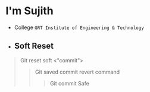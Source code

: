 # I'm Sujith
- College  `GRT Institute of Engineering & Technology`
- ## Soft Reset
> Git reset soft <"commit">
> >Git saved commit revert command
> >>Git commit Safe
